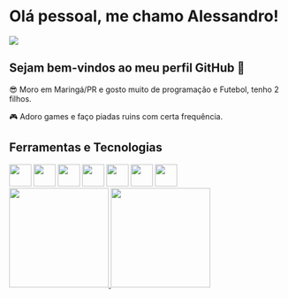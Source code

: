 # Olá pessoal, me chamo Alessandro! 
<div>
<a href="https://www.linkedin.com/in/alessandro-g-leonardo/" target="_blank"><img src="https://img.shields.io/badge/-LinkedIn-%230077B5?style=for-the-badge&logo=linkedin&logoColor=white" target="_blank"></a>   
</div>

## Sejam bem-vindos ao meu perfil GitHub 👋

:sunglasses: Moro em Maringá/PR e gosto muito de programação e Futebol, tenho 2 filhos.

🎮 Adoro games e faço piadas ruins com certa frequência.


## Ferramentas e Tecnologias

<div>
<img src="https://cdn.jsdelivr.net/gh/devicons/devicon/icons/wordpress/wordpress-plain-wordmark.svg" width="40" height="40"/>
<img src="https://cdn.jsdelivr.net/gh/devicons/devicon/icons/microsoftsqlserver/microsoftsqlserver-plain-wordmark.svg" width="40" height="40"/>
<img src="https://cdn.jsdelivr.net/gh/devicons/devicon/icons/html5/html5-plain-wordmark.svg" width="40" height="40"/>
<img src="https://cdn.jsdelivr.net/gh/devicons/devicon/icons/css3/css3-plain-wordmark.svg" width="40" height="40"/>
<img src="https://cdn.jsdelivr.net/gh/devicons/devicon/icons/docker/docker-plain-wordmark.svg" width="40" height="40"/>
<img src="https://cdn.jsdelivr.net/gh/devicons/devicon/icons/javascript/javascript-original.svg" width="40" height="40"/>
<img src="https://cdn.jsdelivr.net/gh/devicons/devicon/icons/azure/azure-original.svg" width="40" height="40"/>
  
</div>

<div>
  
</div>

<div>
  
<a href="https://github.com/Alessandro-Giovani">
<img height="180em" src="https://github-readme-stats.vercel.app/api/top-langs/?username=Alessandro-Giovani&layout=compact&langs_count=7&theme=dracula"/>
<img height="180em" src="https://github-readme-stats.vercel.app/api?username=Alessandro-Giovani&show_icons=true&theme=dracula&include_all_commits=true&count_private=true"/>

</div>

